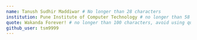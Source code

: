 ```yaml
---
name: Tanush Sudhir Maddiwar # No longer than 28 characters
institution: Pune Institute of Computer Technology # no longer than 58 characters
quote: Wakanda Forever! # no longer than 100 characters, avoid using quotes(") to guarantee the format remains the same.
github_user: tsm9999
---
```

